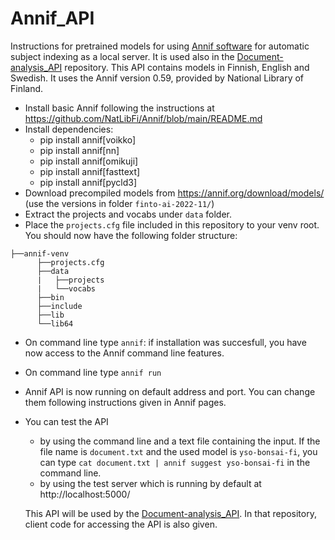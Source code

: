 # Annif_API
Instructions for pretrained models for using [Annif software](https://annif.org/) for automatic subject indexing as a local server. It is used also in the [Document-analysis_API](https://github.com/DALAI-project/Document-analysis_API) repository.
This API contains models in Finnish, English and Swedish. It uses the Annif version 0.59, provided by National Library of Finland. 
- Install basic Annif following the instructions at https://github.com/NatLibFi/Annif/blob/main/README.md
- Install dependencies:
  - pip install annif[voikko]
  - pip install annif[nn]
  - pip install annif[omikuji]
  - pip install annif[fasttext]
  - pip install annif[pycld3]
- Download precompiled models from https://annif.org/download/models/ (use the versions in folder `finto-ai-2022-11/`)
- Extract the projects and vocabs under `data` folder.
- Place the `projects.cfg` file included in this repository to your venv root. You should now have the following folder structure:
```
├──annif-venv 
      ├──projects.cfg
      ├──data
      |   ├──projects
      |   └──vocabs
      ├──bin
      ├──include
      ├──lib
      └──lib64
```
- On command line type `annif`: if installation was succesfull, you have now access to the Annif command line features.
- On command line type `annif run`
- Annif API is now running on default address and port. You can change them following instructions given in Annif pages.
- You can test the API
  - by using the command line and a text file containing the input. If the file name is `document.txt` and the used model is `yso-bonsai-fi`, you can type `cat document.txt | annif suggest yso-bonsai-fi` in the command line.
  - by using the test server which is running by default at http://localhost:5000/ 

  This API will be used by the [Document-analysis_API](https://github.com/DALAI-project/Document-analysis_API). In that repository, client code for accessing the API is also given.
